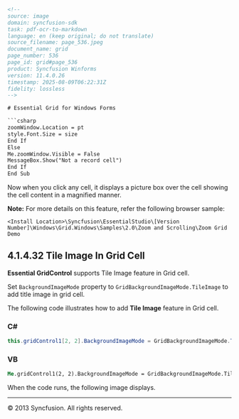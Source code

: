 ```html
<!-- 
source: image
domain: syncfusion-sdk
task: pdf-ocr-to-markdown
language: en (keep original; do not translate)
source_filename: page_536.jpeg
document_name: grid
page_number: 536
page_id: grid#page_536
product: Syncfusion Winforms
version: 11.4.0.26
timestamp: 2025-08-09T06:22:31Z
fidelity: lossless
-->

# Essential Grid for Windows Forms

```csharp
zoomWindow.Location = pt
style.Font.Size = size
End If
Else
Me.zoomWindow.Visible = False
MessageBox.Show("Not a record cell")
End If
End Sub
```

Now when you click any cell, it displays a picture box over the cell showing the cell content in a magnified manner.

**Note:** For more details on this feature, refer the following browser sample:

`<Install Location>\Syncfusion\EssentialStudio\[Version Number]\Windows\Grid.Windows\Samples\2.0\Zoom and Scrolling\Zoom Grid Demo`

## 4.1.4.32 Tile Image In Grid Cell

**Essential GridControl** supports Tile Image feature in Grid cell.

Set `BackgroundImageMode` property to `GridBackgroundImageMode.TileImage` to add title image in grid cell.

The following code illustrates how to add **Tile Image** feature in Grid cell.

### C#

```csharp
this.gridControl1[2, 2].BackgroundImageMode = GridBackgroundImageMode.TileImage;
```

### VB

```vb
Me.gridControl1(2, 2).BackgroundImageMode = GridBackgroundImageMode.TileImage
```

When the code runs, the following image displays.

---

© 2013 Syncfusion. All rights reserved.
```